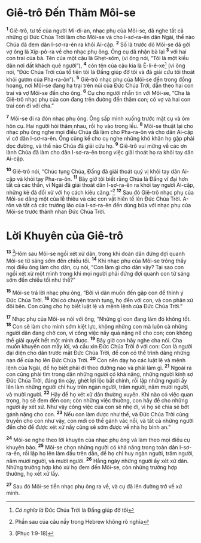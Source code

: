 # Giê-trô Ðến Thăm Môi-se

<sup><b>1</b></sup> Giê-trô, tư tế của người Mi-đi-an, nhạc phụ của Môi-se, đã nghe tất cả những gì Ðức Chúa Trời làm cho Môi-se và cho I-sơ-ra-ên dân Ngài, thể nào Chúa đã đem dân I-sơ-ra-ên ra khỏi Ai-cập. <sup><b>2</b></sup> Số là trước đó Môi-se đã gởi vợ ông là Xíp-pô-ra về cho nhạc phụ ông. Ông cụ đã nhận bà lại <sup><b>3</b></sup> với hai con trai của bà. Tên của một cậu là Ghẹt-sôm, (vì ông nói, “Tôi là một kiều dân nơi đất khách quê người”), <sup><b>4</b></sup> còn tên của cậu kia là Ê-li-ê-xe[^1-fab5827e-d1af-4603-ac09-bbcf83fff28a] (vì ông nói, “Ðức Chúa Trời của tổ tiên tôi là Ðấng giúp đỡ tôi và đã giải cứu tôi thoát khỏi gươm của Pha-ra-ôn”). <sup><b>5</b></sup> Giê-trô nhạc phụ của Môi-se đến trong đồng hoang, nơi Môi-se đang hạ trại trên núi của Ðức Chúa Trời, dẫn theo hai con trai và vợ Môi-se đến cho ông. <sup><b>6</b></sup> Cụ cho người nhắn tin với Môi-se, “Cha là Giê-trô nhạc phụ của con đang trên đường đến thăm con; có vợ và hai con trai con đi với cha.”

<sup><b>7</b></sup> Môi-se đi ra đón nhạc phụ ông. Ông sấp mình xuống trước mặt cụ và ôm hôn cụ. Hai người hỏi thăm nhau, rồi họ vào trong lều. <sup><b>8</b></sup> Môi-se thuật lại cho nhạc phụ ông nghe mọi điều Chúa đã làm cho Pha-ra-ôn và cho dân Ai-cập vì cớ dân I-sơ-ra-ên. Ông cũng kể cho cụ nghe những khó khăn họ gặp phải dọc đường, và thể nào Chúa đã giải cứu họ. <sup><b>9</b></sup> Giê-trô vui mừng về các ơn lành Chúa đã làm cho dân I-sơ-ra-ên trong việc giải thoát họ ra khỏi tay dân Ai-cập.

<sup><b>10</b></sup> Giê-trô nói, “Chúc tụng Chúa, Ðấng đã giải thoát quý vị khỏi tay dân Ai-cập và khỏi tay Pha-ra-ôn. <sup><b>11</b></sup> Bây giờ tôi biết rằng Chúa là Ðấng vĩ đại hơn tất cả các thần, vì Ngài đã giải thoát dân I-sơ-ra-ên ra khỏi tay người Ai-cập, những kẻ đã đối xử với họ cách kiêu căng.”[^2-fab5827e-d1af-4603-ac09-bbcf83fff28a] <sup><b>12</b></sup> Sau đó Giê-trô nhạc phụ của Môi-se dâng một của lễ thiêu và các con vật hiến tế lên Ðức Chúa Trời. A-rôn và tất cả các trưởng lão của I-sơ-ra-ên đến dùng bữa với nhạc phụ của Môi-se trước thánh nhan Ðức Chúa Trời.

# Lời Khuyên của Giê-trô

<sup><b>13</b></sup> [^1@-fab5827e-d1af-4603-ac09-bbcf83fff28a]Hôm sau Môi-se ngồi xét xử dân, trong khi đoàn dân đứng đợi quanh Môi-se từ sáng sớm đến chiều tối. <sup><b>14</b></sup> Khi nhạc phụ của Môi-se trông thấy mọi điều ông làm cho dân, cụ nói, “Con làm gì cho dân vậy? Tại sao con ngồi xét xử một mình trong khi mọi người phải đứng đợi quanh con từ sáng sớm đến chiều tối như thế?”

<sup><b>15</b></sup> Môi-se trả lời nhạc phụ ông, “Bởi vì dân muốn đến gặp con để thỉnh ý Ðức Chúa Trời. <sup><b>16</b></sup> Khi có chuyện tranh tụng, họ đến với con, và con phân xử đôi bên. Con cũng cho họ biết luật lệ và mệnh lệnh của Ðức Chúa Trời.”

<sup><b>17</b></sup> Nhạc phụ của Môi-se nói với ông, “Những gì con đang làm đó không tốt. <sup><b>18</b></sup> Con sẽ làm cho mình sớm kiệt lực, không những con mà luôn cả những người dân đang chờ con, vì công việc nầy quá nặng nề cho con; con không thể giải quyết hết một mình được. <sup><b>19</b></sup> Bây giờ con hãy nghe cha nói. Cha muốn khuyên con mấy lời, và cầu xin Ðức Chúa Trời ở với con: Con là người đại diện cho dân trước mặt Ðức Chúa Trời, để con có thể trình dâng những nan đề của họ lên Ðức Chúa Trời. <sup><b>20</b></sup> Con nên dạy họ các luật lệ và mệnh lệnh của Ngài, để họ biết phải đi theo đường nào và phải làm gì. <sup><b>21</b></sup> Ngoài ra con cũng phải tìm trong dân những người có khả năng, những người kính sợ Ðức Chúa Trời, đáng tin cậy, ghét lợi lộc bất chính, rồi lập những người ấy lên làm những người chỉ huy trên ngàn người, trăm người, năm mươi người, và mười người. <sup><b>22</b></sup> Hãy để họ xét xử dân thường xuyên. Khi nào có việc quan trọng, họ sẽ đem đến con; còn những việc thường, con hãy để cho những người ấy xét xử. Như vậy công việc của con sẽ nhẹ đi, vì họ sẽ chia sẻ bớt gánh nặng cho con. <sup><b>23</b></sup> Nếu con làm được như thế, và Ðức Chúa Trời cũng truyền cho con như vậy, con mới có thể gánh vác nổi, và tất cả những người đến chờ để được xét xử nầy cũng sẽ sớm được về nhà họ bình an.”

<sup><b>24</b></sup> Môi-se nghe theo lời khuyên của nhạc phụ ông và làm theo mọi điều cụ khuyên bảo. <sup><b>25</b></sup> Môi-se chọn những người có khả năng trong toàn dân I-sơ-ra-ên, rồi lập họ lên làm đầu trên dân, để họ chỉ huy ngàn người, trăm người, năm mươi người, và mười người. <sup><b>26</b></sup> Hằng ngày những người ấy xét xử dân. Những trường hợp khó xử họ đem đến Môi-se, còn những trường hợp thường, họ xét xử lấy.

<sup><b>27</b></sup> Sau đó Môi-se tiễn nhạc phụ ông ra về, và cụ đã lên đường trở về xứ mình.

[^1-fab5827e-d1af-4603-ac09-bbcf83fff28a]: _Có nghĩa là_ Ðức Chúa Trời là Ðấng giúp đỡ tôi

[^2-fab5827e-d1af-4603-ac09-bbcf83fff28a]: Phần sau của câu nầy trong Hebrew không rõ nghĩa

[^1@-fab5827e-d1af-4603-ac09-bbcf83fff28a]: (Phục 1:9-18)
